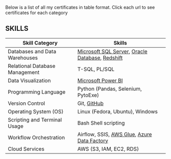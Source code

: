 <!-- SKILLS

Databases and Data Warehouses:                  Microsoft SQL Server, Oracle Database, Redshift
Relational Database Management:                 T-SQL, PL/SQL,
Data Visualization:                             Microsoft Power BI
Programming Language:                           Python (Pandas, Selenium, PytoExe)
Version Control:                                Git, GitHub
Operating System (OS):                          Linux (Fedora, Ubuntu), Windows
Scripting and Terminal Usage:                   Bash Shell scripting
Workflow Orchestration:                         Airflow, SSIS, AWS Glue, Azure Data Factory
Cloud Services:                                 AWS (S3, IAM, EC2, RDS)
 -->

Below is a list of all my certificates in table format. Click each url to see certificates for each category

<div align="left">

## SKILLS

| Skill Category                    | Skills                                                                             |
| --------------------------------- | ---------------------------------------------------------------------------------- |
| Databases and Data Warehouses     | [Microsoft SQL Server](https://www.microsoft.com/en-us/sql-server), [Oracle Database](https://www.oracle.com/database), [Redshift](https://aws.amazon.com/redshift/) |
| Relational Database Management    | T-SQL, PL/SQL                                                                      |
| Data Visualization                | [Microsoft Power BI](https://powerbi.microsoft.com/)                               |
| Programming Language              | Python (Pandas, Selenium, PytoExe)                                                 |
| Version Control                   | Git, [GitHub](https://github.com/)                                                  |
| Operating System (OS)             | Linux (Fedora, Ubuntu), Windows                                                    |
| Scripting and Terminal Usage       | Bash Shell scripting                                                               |
| Workflow Orchestration            | Airflow, SSIS, [AWS Glue](https://aws.amazon.com/glue/), [Azure Data Factory](https://azure.microsoft.com/en-us/services/data-factory/) |
| Cloud Services                    | AWS (S3, IAM, EC2, RDS)                                                            |

</div>
